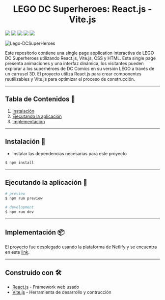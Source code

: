 <h1 align="center"><strong> LEGO DC Superheroes: React.js - Vite.js </strong></h1>

<img src = "https://img.shields.io/badge/React.js-1c2c4c?style=flat&logo=react&logoColor=%2361DAFB"> <img src = "https://img.shields.io/badge/Javascript-%23323330.svg?style=flat&logo=javascript&logoColor=%23F7DF1E"> <img src = "https://img.shields.io/badge/Vite.js-%23646CFF.svg?style=flat&logo=vite&logoColor=white"> <img src="https://img.shields.io/badge/CSS3-1572B6?style=flat&logo=css3&logoColor=white"> <img src="https://img.shields.io/badge/HTML5-E34F26?style=flat&logo=html5&logoColor=white">

![Lego-DCSuperHeroes](https://github.com/chriscodex/css-animation-layout/assets/106860308/8a4f2c71-2c41-4a5f-8d7f-5473a7642a3c)

Este repositorio contiene una single page application interactiva de LEGO DC Superheroes utilizando React.js, Vite.js, CSS y HTML. Esta single page presenta animaciones y una interfaz dinámica, los visitantes pueden explorar a los superhéroes de DC Comics en su versión LEGO a través de un carrusel 3D. El proyecto utiliza React.js para crear componentes reutilizables y Vite.js para optimizar el proceso de construcción.

---

## **Tabla de Contenidos** 📖  
1. [Instalación](#instalación-)
2. [Ejecutando la aplicación](#ejecutando-la-aplicación-)
3. [Implementación](#implementación-)

---

## **Instalación** 🔧

- Instalar las dependencias necesarias para este proyecto
```bash
$ npm install
```

---

## **Ejecutando la aplicación** 🚀

```bash
# preview
$ npm run preview

# development
$ npm run dev
```

---

## Implementación 📦
El proyecto fue desplegado usando la plataforma de Netlify y se encuentra en este [link](https://roaring-selkie-bf77c1.netlify.app/).

---

## Construido con 🛠️

* [React.js](https://react.dev/) - Framework web usado
* [Vite.js](https://vitejs.dev/) - Herramienta de desarrollo y contrucción
